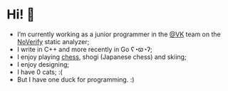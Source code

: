 # Hi! :wave:
- I’m currently working as a junior programmer in the [@VK](https://github.com/VKCOM/) team on the [NoVerify](https://github.com/VKCOM/noverify) static analyzer;
- I write in C++ and more recently in Go ʕ◔ϖ◔ʔ;
- I enjoy playing [chess](https://lichess.org/@/Makhneff), shogi (Japanese chess) and skiing;
- I enjoy designing;
- I have 0 cats; :(
- But I have one duck for programming. :)
